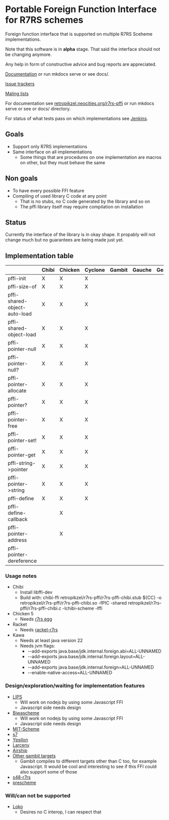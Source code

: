 # Portable Foreign Function Interface for R7RS schemes

Foreign function interface that is supported on multiple R7RS Sceheme implementations.

Note that this software is in **alpha** stage. That said the interface should not be changing anymore.

Any help in form of constructive advice and bug reports are appreciated.

[Documentation](https://retropikzel.neocities.org/r7rs-pffi/) or run mkdocs serve or see docs/.

[Issue trackers](https://sr.ht/~retropikzel/r7rs-pffi/trackers)

[Maling lists](https://sr.ht/~retropikzel/r7rs-pffi/lists)

For documentation see [retropikzel.neocities.org/r7rs-pffi](retropikzel.neocities.org/r7rs-pffi)
or run mkdocs serve or see or docs/ directory.

For status of what tests pass on which implementations see
[Jenkins](https://jenkins.staging.scheme.org/job/r7rs-pffi/job/master/).

## Goals

- Support only R7RS implementations
- Same interface on all implementations
  - Some things that are procedures on one implementation are macros on other,
  but they must behave the same

## Non goals

- To have every possible FFI feature
- Compiling of used library C code at any point
    - That is no stubs, no C code generated by the library and so on
    - The pffi library itself may require compilation on installation

## Status

Currently the interface of the library is in okay shape. It propably will not change much but no
guarantees are being made just yet.

## Implementation table

|                                 | Chibi | Chicken | Cyclone |  Gambit | Gauche | Gerbil | Guile | Kawa | Mosh | Racket | Sagittarius | Skint | STklos | tr7 |
| ------------------------------- | ----- | ------- | ------- | ------- | ------ | ------ | ----- | ---- | ---- | ------ | ----------- | ----- | ------ | --- |
| pffi-init                       | X     | X       | X       |         |        |        | X     | X    | X    | X      | X           |       |        |     |
| pffi-size-of                    | X     | X       | X       |         |        |        | X     | X    | X    | X      | X           |       |        |     |
| pffi-shared-object-auto-load    | X     | X       | X       |         |        |        | X     | X    | X    | X      | X           |       |        |     |
| pffi-shared-object-load         | X     | X       | X       |         |        |        | X     | X    | X    | X      | X           |       |        |     |
| pffi-pointer-null               | X     | X       | X       |         |        |        | X     | X    | X    | X      | X           |       |        |     |
| pffi-pointer-null?              | X     | X       | X       |         |        |        | X     | X    | X    | X      | X           |       |        |     |
| pffi-pointer-allocate           | X     | X       | X       |         |        |        | X     | X    | X    | X      | X           |       |        |     |
| pffi-pointer?                   | X     | X       | X       |         |        |        | X     | X    | X    | X      | X           |       |        |     |
| pffi-pointer-free               | X     | X       | X       |         |        |        | X     | X    | X    | X      | X           |       |        |     |
| pffi-pointer-set!               | X     | X       | X       |         |        |        | X     | X    | X    | X      | X           |       |        |     |
| pffi-pointer-get                | X     | X       | X       |         |        |        | X     | X    | X    | X      | X           |       |        |     |
| pffi-string->pointer            | X     | X       | X       |         |        |        | X     | X    | X    | X      | X           |       |        |     |
| pffi-pointer->string            | X     | X       | X       |         |        |        | X     | X    | X    | X      | X           |       |        |     |
| pffi-define                     | X     | X       | X       |         |        |        | X     | X    | X    | X      | X           |       |        |     |
| pffi-define-callback            |       | X       |         |         |        |        | X     |      | X    | X      | X           |       |        |     |
| pffi-pointer-address            |       | X       |         |         |        |        | X     |      |      | X      | X           |       |        |     |
| pffi-pointer-dereference        |       |         |         |         |        |        | X     |      |      | X      | X           |       |        |     |

### Usage notes

- Chibi
    - Install libffi-dev
    - Build with:
  chibi-ffi retropikzel/r7rs-pffi/r7rs-pffi-chibi.stub
  ${CC} -o retropikzel/r7rs-pffi/r7rs-pffi-chibi.so -fPIC -shared retropikzel/r7rs-pffi/r7rs-pffi-chibi.c -lchibi-scheme -lffi
- Chicken 5
    - Needs [r7rs egg](https://wiki.call-cc.org/eggref/5/r7rs)
- Racket
    - Needs [racket-r7rs](https://github.com/lexi-lambda/racket-r7rs)
- Kawa
    - Needs at least java version 22
    - Needs jvm flags:
        - --add-exports java.base/jdk.internal.foreign.abi=ALL-UNNAMED
        - --add-exports java.base/jdk.internal.foreign.layout=ALL-UNNAMED
        - --add-exports java.base/jdk.internal.foreign=ALL-UNNAMED
        - --enable-native-access=ALL-UNNAMED

### Design/exploration/waiting for implementation features

- [LIPS](https://lips.js.org/)
    - Will work on nodejs by using some Javascript FFI
    - Javascript side needs design
- [Biwascheme](https://www.biwascheme.org/)
    - Will work on nodejs by using some Javascript FFI
    - Javascript side needs design
- [MIT-Scheme](https://www.gnu.org/software/mit-scheme/)
- [s7](https://scheme.fail://ccrma.stanford.edu/software/snd/snd/s7.html)
- [Ypsilon](http://www.littlewingpinball.com/doc/en/ypsilon/)
- [Larceny](https://larcenists.org/)
- [Airship](https://gitlab.com/mbabich/airship-scheme)
- [Other gambit targets](https://gambitscheme.org/)
  - Gambit compiles to different targets other than C too, for example Javascript. It would be cool
  and interesting to see if this FFI could also support some of those
- [s48-r7rs](https://codeberg.org/prescheme/s48-r7rs)
- [prescheme](https://codeberg.org/prescheme/prescheme)

### Will/can not be supported

- [Loko](https://scheme.fail/)
    - Desires no C interop, I can respect that

